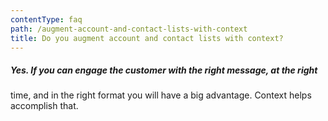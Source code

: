 ```yaml
---
contentType: faq
path: /augment-account-and-contact-lists-with-context
title: Do you augment account and contact lists with context?
---
```

  ##### Yes. If you can engage the customer with the right message, at the right 
  time, and in the right format you will have a big advantage. Context helps 
  accomplish that.
